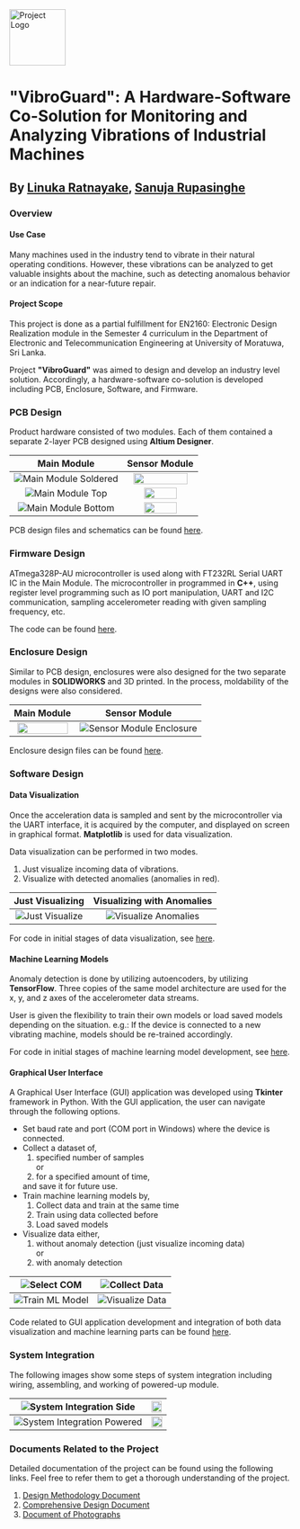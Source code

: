 <div align="left">
  <img src="logo.PNG" alt="Project Logo" width="100" style="margin-right: 20px;">
</div>

# "VibroGuard": A Hardware-Software Co-Solution for Monitoring and Analyzing Vibrations of Industrial Machines 

## By <a href="https://github.com/linukaratnayake">Linuka Ratnayake</a>, <a href="https://github.com/SanujaRupasinghe">Sanuja Rupasinghe</a>

### Overview

#### Use Case

Many machines used in the industry tend to vibrate in their natural operating conditions. However, these vibrations can be analyzed to get valuable insights about the machine, such as detecting anomalous behavior or an indication for a near-future repair.

#### Project Scope

This project is done as a partial fulfillment for EN2160: Electronic Design Realization module in the Semester 4 curriculum in the Department of Electronic and Telecommunication Engineering at University of Moratuwa, Sri Lanka.

Project **"VibroGuard"** was aimed to design and develop an industry level solution. Accordingly, a hardware-software co-solution is developed including PCB, Enclosure, Software, and Firmware.

### PCB Design

Product hardware consisted of two modules. Each of them contained a separate 2-layer PCB designed using **Altium Designer**.

| **Main Module** | **Sensor Module** |
|:--:|:--:|
| ![Main Module Soldered](PCB%20Design/Images/Microcontroller_Soldered_Front.jpeg) | <img src="PCB%20Design/Images/Sensor_Soldered_Front.jpeg" style="width: 90%;"> |
| ![Main Module Top](PCB%20Design/Images/Microcontroller_Top.png) | <img src="PCB%20Design/Images/Sensor_Top.png" style="width: 70%;"> |
| ![Main Module Bottom](PCB%20Design/Images/Microcontroller_Bottom.png) | <img src="PCB%20Design/Images/Sensor_Bottom.png" style="width: 70%;"> |


PCB design files and schematics can be found <a href="PCB%20Design">here</a>.



### Firmware Design

ATmega328P-AU microcontroller is used along with FT232RL Serial UART IC in the Main Module. The microcontroller in programmed in **C++**, using register level programming such as IO port manipulation, UART and I2C communication, sampling accelerometer reading with given sampling frequency, etc.

The code can be found <a href="Firmware%20Development/Microcontroller_Code/">here</a>.

### Enclosure Design

Similar to PCB design, enclosures were also designed for the two separate modules in **SOLIDWORKS** and 3D printed. In the process, moldability of the designs were also considered.

| **Main Module** | **Sensor Module** |
|:--:|:--:|
| <img src="Enclosure%20Design/Images/Main_Controller_Enclosure.PNG" style = "width: 94%;"> | ![Sensor Module Enclosure](Enclosure%20Design/Images/Sensor_Enclosure.PNG) |

Enclosure design files can be found <a href="Enclosure%20Design">here</a>.

### Software Design
#### Data Visualization

Once the acceleration data is sampled and sent by the microcontroller via the UART interface, it is acquired by the computer, and displayed on screen in graphical format. **Matplotlib** is used for data visualization.

Data visualization can be performed in two modes.

<ol> 
<li> Just visualize incoming data of vibrations. </li>
<li> Visualize with detected anomalies (anomalies in red). </li>
</ol>

| **Just Visualizing** | **Visualizing with Anomalies** |
|:--:|:--:|
| ![Just Visualize](Software%20Development/Intial%20Test%20Codes/Visualize%20Data/Images/Just_Visualize.png) | ![Visualize Anomalies](Software%20Development/Intial%20Test%20Codes/Visualize%20Data/Images/Visualize_Anomalies.png) |

For code in initial stages of data visualization, see <a href="Software%20Development/Intial%20Test%20Codes/Visualize%20Data/">here</a>.

#### Machine Learning Models

Anomaly detection is done by utilizing autoencoders, by utilizing **TensorFlow**. Three copies of the same model architecture are used for the x, y, and z axes of the accelerometer data streams.

User is given the flexibility to train their own models or load saved models depending on the situation.
e.g.: If the device is connected to a new vibrating machine, models should be re-trained accordingly.

For code in initial stages of machine learning model development, see <a href="Software%20Development/Intial%20Test%20Codes/Anomaly%20Detection/">here</a>.

#### Graphical User Interface

A Graphical User Interface (GUI) application was developed using **Tkinter** framework in Python. With the GUI application, the user can navigate through the following options.

<ul>
<li> Set baud rate and port (COM port in Windows) where the device is connected. </li>
<li> Collect a dataset of,
<ol> <li> specified number of samples </li>
or <li>for a specified amount of time, </li></ol>and save it for future use. </li>
<li> Train machine learning models by,
<ol><li> Collect data and train at the same time </li>
<li> Train using data collected before </li>
<li> Load saved models </li> </ol>
<li> Visualize data either,
<ol> <li> without anomaly detection (just visualize incoming data) </li>
or
<li> with anomaly detection </li> </ol>
</ul>

| ![Select COM](Software%20Development/Final%20GUI%20Application%20-%20Tkinter/Images/GUI_Select_COM.png) | ![Collect Data](Software%20Development/Final%20GUI%20Application%20-%20Tkinter/Images/GUI_Collect_Data.png) |
|:--:|:--:|
| ![Train ML Model](Software%20Development/Final%20GUI%20Application%20-%20Tkinter/Images/GUI_Train_ML_Model.png) | ![Visualize Data](Software%20Development/Final%20GUI%20Application%20-%20Tkinter/Images/GUI_Visualize_Data.png) |


Code related to GUI application development and integration of both data visualization and machine learning parts can be found <a href="Software%20Development/Final%20GUI%20Application%20-%20Tkinter/">here</a>.

### System Integration

The following images show some steps of system integration including wiring, assembling, and working of powered-up module.

| ![System Integration Side](Project%20Documents/System%20Integration%20Images/SysInt_All.jpg) | <img src="Project%20Documents/System%20Integration%20Images/SysInt_Wired.jpg" style=" width: 94%;"> |
|:--:|:--:|
| ![System Integration Powered](Project%20Documents/System%20Integration%20Images/SysInt_Device.jpg) | <img src="Project%20Documents/System%20Integration%20Images/SysInt_Wiring.jpg" style=" width: 98%;"> |

### Documents Related to the Project

Detailed documentation of the project can be found using the following links. Feel free to refer them to get a thorough understanding of the project.

<ol>
<li> <a href="Project%20Documents/1_Design_Methodology_Document.pdf">Design Methodology Document</a></li>
<li> <a href="Project%20Documents/2_Comprehensive_Design_Document.pdf">Comprehensive Design Document</a></li>
<li> <a href="Project%20Documents/3_Document_of_Photographs.pdf">Document of Photographs</a></li>
</ol>
